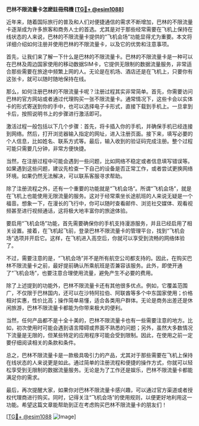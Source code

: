 **巴林不限流量卡怎麽註冊飛機 [[TG💪+ @esim1088](https://t.me/s/esim1088)]**

近年来，随着国际旅行的普及和人们对便捷通信的需求不断增加，巴林的不限流量卡逐渐成为许多旅客和商务人士的首选。尤其是对于那些经常需要在飞机上保持在线状态的人来说，巴林的不限流量卡提供的“飞机会场”功能显得尤为重要。本文将详细介绍如何注册并使用巴林的不限流量卡，以及它的优势和注意事项。

首先，让我们来了解一下什么是巴林的不限流量卡。巴林的不限流量卡是一种可以在巴林及周边国家使用的移动数据SIM卡，它提供无限制的数据流量服务，非常适合那些需要在旅途中频繁上网的人。无论是在机场、酒店还是在飞机上，只要你有这张卡，就可以随时随地保持在线。

那么，如何注册巴林的不限流量卡呢？注册过程其实非常简单。首先，你需要访问巴林的官方网站或者通过代理购买一张不限流量卡。通常情况下，这些卡会以实体卡的形式寄送到你的手中，也可以选择电子卡形式，直接下载到手机上。一旦拿到卡后，按照说明书上的步骤进行激活即可。

激活过程一般包括以下几个步骤：首先，将卡插入你的手机，并确保手机已经连接到网络。然后，打开浏览器输入指定的网址，进入注册页面。接下来，填写必要的个人信息，比如姓名、联系方式等。最后，输入收到的验证码完成注册。整个过程可能只需要几分钟，非常方便快捷。

当然，在注册过程中可能会遇到一些问题，比如网络不稳定或者信息填写错误等。如果遇到这些问题，建议先检查一下自己的设备是否正常工作，或者尝试更换网络环境。如果仍然无法解决，可以联系客服寻求帮助。

除了注册流程之外，还有一个重要的功能就是“飞机会场”。所谓“飞机会场”，就是在飞机上也能使用无限流量的服务。这对于经常乘坐长途航班的人来说无疑是一个福音。想象一下，在漫长的飞行中，你可以随时查看邮件、浏览社交媒体、观看视频甚至进行视频通话，这将极大地丰富你的旅途体验。

要启用“飞机会场”功能，首先需要确保你的手机支持漫游服务，并且已经启用了相关设置。接着，在飞机起飞前，登录巴林不限流量卡的管理平台，找到“飞机会场”选项并开启它。这样，在飞机进入高空后，你就可以享受到流畅的网络体验了。

不过，需要注意的是，“飞机会场”并不是所有航空公司都支持的。因此，在购买巴林不限流量卡之前，最好提前确认所乘航班是否兼容该服务。此外，即使开通了“飞机会场”，也要注意合理使用流量，避免产生不必要的费用。

除了上述提到的功能外，巴林不限流量卡还有其他很多优点。例如，它覆盖范围广，不仅限于巴林国内，还可以在沙特阿拉伯、阿联酋等多个中东国家使用；价格相对实惠，性价比高；操作简单易懂，适合各类用户群体。无论是商务出差还是休闲旅游，巴林不限流量卡都能为你带来极大的便利。

当然，任何产品都不是十全十美的，巴林不限流量卡也有一些需要注意的地方。比如，初次使用时可能会遇到语言障碍或界面不熟悉的问题；另外，虽然大多数情况下流量是无限的，但某些特定的应用程序可能会受到限制。因此，在使用之前一定要仔细阅读相关的条款和条件。

总之，巴林不限流量卡是一款极具吸引力的产品，尤其对于那些需要在飞机上保持在线状态的人来说更是如此。通过简单的注册流程和便捷的操作方式，你就可以轻松享受到无限制的数据流量服务。无论是为了工作还是娱乐，巴林不限流量卡都能满足你的需求。

最后，再次提醒大家，如果你对巴林不限流量卡感兴趣，可以通过官方渠道或者授权代理商进行购买。同时，记得关注“飞机会场”的使用规则，以便更好地利用这一功能。希望这篇文章能帮助到正在考虑购买巴林不限流量卡的朋友们！

[[TG💪+ @esim1088](https://t.me/s/esim1088) ![Image](https://i.postimg.cc/4NQfJmqS/Snipaste-2025-05-13-00-14-12.png)]